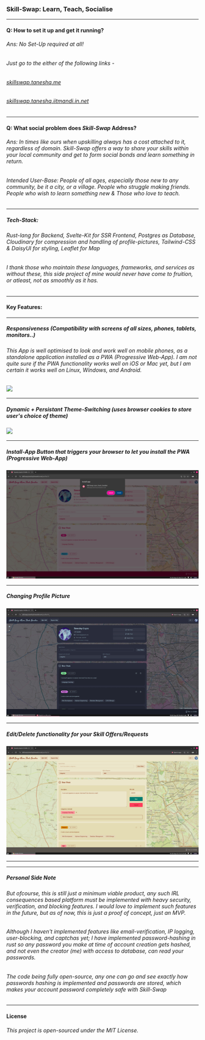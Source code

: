 ### Skill-Swap: Learn, Teach, Socialise

---

#### Q: How to set it up and get it running?
###### Ans: No Set-Up required at all!
######      Just go to the either of the following links -

###### [skillswap.taneshq.me](https://skillswap.taneshq.me)
###### [skillswap.taneshq.iitmandi.in.net](https://skillswap.taneshq.iitmandi.in.net)

---
#### Q: What social problem does _Skill-Swap_ Address?
###### Ans: In times like ours when upskilling always has a cost attached to it, regardless of domain. _Skill-Swap_ offers a  way to share your skills within your local community and get to form social bonds and learn something in return.
###### Intended User-Base: People of all ages, especially those new to any community, be it a city, or a village. People who struggle making friends. People who wish to learn something new & Those who love to teach.

---
##### Tech-Stack:
###### Rust-lang for Backend, Svelte-Kit for SSR Frontend, Postgres as Database, Cloudinary for compression and handling of profile-pictures, Tailwind-CSS & DaisyUI for styling, Leaflet for Map

###### I thank those who maintain these languages, frameworks, and services as without these, this side project of mine would never have come to fruition, or atleast, not as smoothly as it has.

---
#### Key Features:

---

##### Responsiveness (Compatibility with screens of all sizes, phones, tablets, monitors..)

###### This App is well optimised to look and work well on mobile phones, as a standalone application installed as a PWA (Progressive Web-App). I am not quite sure if the PWA functionality works well on iOS or Mac yet, but I am certain it works well on Linux, Windows, and Android.

<img src="/screenshots/responsive-2025-09-05_01.13.39-ezgif.com-optimize.gif">

---

##### Dynamic + Persistant Theme-Switching (uses browser cookies to store user's choice of theme)
<img src="/screenshots/themespp-2025-09-05_01.24.49-ezgif.com-optimize.gif">

---

##### Install-App Button that triggers your browser to let you install the PWA (Progressive Web-App)
<img src="/screenshots/install.png">

---

##### Changing Profile Picture
<img src="/screenshots/pfpppp-2025-09-05_01.45.31-ezgif.com-video-to-gif-converter.gif">

---

##### Edit/Delete functionality for your Skill Offers/Requests
<img src="/screenshots/edit.png">

---

---


##### Personal Side Note

###### But ofcourse, this is still just a minimum viable product, any such IRL consequences based platform must be implemented with heavy security, verification, and blocking features. I would love to implement such features in the future, but as of now, this is just a proof of concept, just an MVP.

###### Although I haven't implemented features like email-verification, IP logging, user-blocking, and captchas yet; I have implemented password-hashing in rust so any password you make at time of account creation gets hashed, and not even the creator (me) with access to database, can read your passwords.

###### The code being fully open-source, any one can go and see exactly how passwords hashing is implemented and passwords are stored, which makes your account password completely safe with _Skill-Swap_

---

#### License

###### This project is open-sourced under the MIT License.